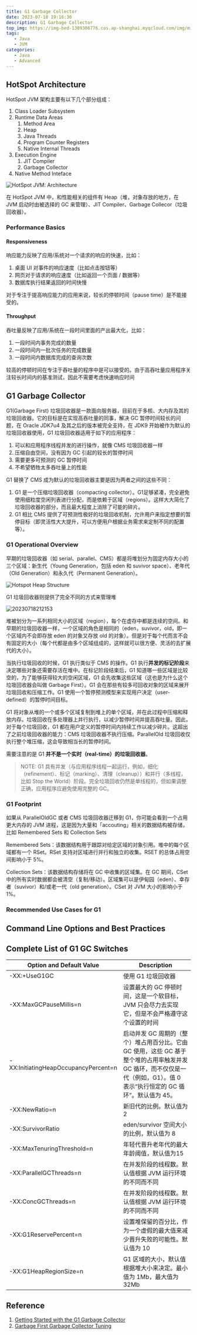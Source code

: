 ```yaml
---
title: G1 Garbage Collector
date: 2023-07-18 19:16:30
description: G1 Garbage Collector
top_img: https://img-bed-1309306776.cos.ap-shanghai.myqcloud.com/img/miku94.jpeg
tags:
   - Java
   - JVM
categories:
   - Java
   - Advanced
---
```


## HotSpot Architecture

HotSpot JVM 架构主要有以下几个部分组成：

1. Class Loader Subsystem
2. Runtime Data Areas
   1. Method Area
   2. Heap
   3. Java Threads
   4. Program Counter Registers
   5. Native Internal Threads
3. Execution Engine
   1. JIT Compiler
   2. Garbage Collector
4. Native Method Inteface

<!-- more -->

![HotSpot JVM: Architecture](https://img-bed-1309306776.cos.ap-shanghai.myqcloud.com/img/20230718202028.png)

在 HotSpot JVM 中，和性能相关的组件有 Heap（堆，对象存放的地方，在 JVM 启动时由被选择的 GC 来管理）、JIT Compiler、Garbage Collecor（垃圾回收器）。

### Performance Basics

#### Responsiveness

响应能力反映了应用/系统对一个请求的响应的快速，比如：

1. 桌面 UI 对事件的响应速度（比如点击按钮等）
2. 网页对于请求的响应速度（比如返回一个页面 / 数据等）
3. 数据库执行结果返回的时间快慢

对于专注于提高响应能力的应用来说，较长的停顿时间（pause time）是不能接受的。

#### Throughput

吞吐量反映了应用/系统在一段时间里面的产出最大化，比如：

1. 一段时间内事务完成的数量
2. 一段时间内一批次任务的完成数量
3. 一段时间内数据库完成的查询次数

较高的停顿时间在专注于吞吐量的程序中是可以接受的。由于高吞吐量应用程序关注较长时间内的基准测试，因此不需要考虑快速响应时间

## G1 Garbage Collector

G1(Garbage First) 垃圾回收器是一款面向服务器，目前在于多核、大内存及其的垃圾回收器。它的目标是在实现高吞吐量的同事，解决 GC 暂停时间较长的问题，在 Oracle JDK7u4 及其之后的版本被完全支持，在 JDK9 开始被作为默认的垃圾回收器使用，G1 垃圾回收器适用于如下的应用程序：

1. 可以和应用程序线程并发的进行操作，就像 CMS 垃圾回收器一样
2. 压缩自由空间，没有因为 GC 引起的较长的暂停时间
3. 需要更多可预测的 GC 暂停时间
4. 不希望牺牲太多吞吐量上的性能

G1 替换了 CMS 成为默认的垃圾回收器主要是因为两者之间的这些不同：

1. G1 是一个压缩垃圾回收器（compacting collector）。G1足够紧凑，完全避免使用细粒度空闲列表进行分配，而是依赖于区域（regions）。这样大大简化了垃圾回收器的部分，而且最大程度上消除了可能的碎片。
2. G1 相比 CMS 提供了可预测性极好的垃圾回收机制，允许用户来指定想要的暂停目标（即灵活性大大提升，可以方便用户根据业务需求来定制不同的配置等）。

### G1 Operational Overview

早期的垃圾回收器（如 serial、parallel、CMS）都是将堆划分为固定内存大小的三个区域：新生代（Young Generation，包括 eden 和 suvivor space）、老年代（Old Generation）和永久代（Permanent Generation）。

![Hotspot Heap Structure](https://img-bed-1309306776.cos.ap-shanghai.myqcloud.com/img/20230718212105.png)

G1 垃圾回收器则提供了完全不同的方式来管理堆

![20230718212153](https://img-bed-1309306776.cos.ap-shanghai.myqcloud.com/img/20230718212153.png)

堆被划分为一系列相同大小的区域（region），每个在虚存中都是连续的空间。和早期的垃圾回收器一样，一个区域的角色是相同的（eden，suvivor，old，即一个区域内不会即存放 eden 的对象又存放 old 的对象）。但是对于每个代而言不会有固定的大小（每个代都是由多个区域组成的，这样就可以很方便、灵活的去扩展代的大小）。

当执行垃圾回收的时候，G1 执行类似于 CMS 的操作。G1 执行**并发的标记阶段**来决定哪些对象还需要存活在堆中。在标记阶段结束后，G1 知道哪一些区域是比较空的，为了能够获得较大的空闲区域，G1 会先收集这些区域（这也是为什么这个垃圾回收器会叫做 Garbage First）。G1 会在那些有较多可回收对象的区域来展开垃圾回收和压缩工作。G1 使用一个暂停预测模型来实现用户决定（user-defined）的暂停时间目标。

G1 将对象从堆的一个或多个区域复制到堆上的单个区域，并在此过程中压缩和释放内存。垃圾回收在多处理器上并行执行，以减少暂停时间并提高吞吐量。因此，对于每个垃圾回收，G1 都在用户定义的暂停时间内持续工作以减少碎片。这超出了之前垃圾回收器的能力：CMS 垃圾回收器不执行压缩。ParallelOld 垃圾回收仅执行整个堆压缩，这会导致相当长的暂停时间。

需要注意的是 G1 **并不是一个实时（real-time）的垃圾回收器**。

> NOTE: G1 具有并发（与应用程序线程一起运行，例如，细化（refinement）、标记（marking）、清理（cleanup））和并行（多线程，比如 Stop the World）阶段。完全垃圾回收仍然是单线程的，但如果调整正确，应用程序应避免使用完整的 GC。

### G1 Footprint

如果从 ParallelOldGC 或者 CMS 垃圾回收器迁移到 G1，你可能会看到一个占用更大内存的 JVM 进程，这是因为大量和「accouting」相关的数据结构被存储，比如 Remembered Sets 和 Collection Sets

Remembered Sets：该数据结构用于跟踪对给定区域的对象引用。堆中的每个区域都有一个 RSet。RSet 支持对区域进行并行和独立的收集。RSET 的总体占用空间影响小于 5%。

Collection Sets：该数据结构存储将在 GC 中收集的区域集。在 GC 期间，CSet 中的所有实时数据都会被清空（复制/移动）。区域集可以是伊甸园（eden）、幸存者（suvivor）和/或老一代（old generation）。CSet 对 JVM 大小的影响小于 1%。

### Recommended Use Cases for G1

## Command Line Options and Best Practices

## Complete List of G1 GC Switches

| Option and Default Value             | Description                                                                                                                                                                |
| ------------------------------------ | -------------------------------------------------------------------------------------------------------------------------------------------------------------------------- |
| -XX:+UseG1GC                         | 使用 G1 垃圾回收器                                                                                                                                                         |
| -XX:MaxGCPauseMillis=n               | 设置最大的 GC 停顿时间，这是一个软目标，JVM 只会尽力去实现它，但是不会严格遵守这个设置的时间                                                                               |
| -XX:InitiatingHeapOccupancyPercent=n | 启动并发 GC 周期的（整个）堆占用百分比。它由 GC 使用，这些 GC 基于整个堆的占用率触发并发 GC 循环，而不仅仅是一代（例如，G1）。值 0 表示“执行恒定的 GC 循环”。默认值为 45。 |
| -XX:NewRatio=n                       | 新旧代的比例。默认值为 2                                                                                                                                                   |
| -XX:SurvivorRatio                    | eden/survivor 空间大小的比例，默认值为 8                                                                                                                                   |
| -XX:MaxTenuringThreshold=n           | 年轻代晋升老年代的最大年龄阈值，默认值为15                                                                                                                                 |
| -XX:ParallelGCThreads=n              | 在并发阶段的线程数。默认值根据 JVM 运行环境的不同而不同                                                                                                                    |
| -XX:ConcGCThreads=n                  | 在并发阶段的线程数。默认值根据 JVM 运行环境的不同而不同                                                                                                                    |
| -XX:G1ReservePercent=n               | 设置堆保留的百分比，作为一个虚假的最大值来减少晋升失败的可能性。默认值为 10                                                                                                |
| -XX:G1HeapRegionSize=n               | G1 区域的大小，默认值根据堆大小来决定。最小值为 1Mb，最大值为 32Mb                                                                                                         |

## Reference

1. [Getting Started with the G1 Garbage Collector](https://www.oracle.com/technetwork/tutorials/tutorials-1876574.html)
2. [Garbage First Garbage Collector Tuning](https://www.oracle.com/technical-resources/articles/java/g1gc.html?spm=a2c6h.12873639.article-detail.166.5c7371c8HKS6eD)

